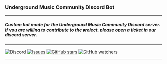 ### Underground Music Community Discord Bot

------------

##### Custom bot made for the Underground Music Community Discord server. If you are willing to contribute to the project, please open a ticket in our discord server.

------------
![Discord](https://img.shields.io/discord/759128343944757318?color=blue&label=Discord&style=for-the-badge) [![Issues](https://img.shields.io/github/issues/lethiferal/UMC-Server-bot?style=for-the-badge "Issues")](http://https://github.com/lethiferal/UMC-Server-bot/issues "Issues") [![GitHub stars](https://img.shields.io/github/stars/lethiferal/UMC-Server-bot?style=for-the-badge)](https://github.com/lethiferal/UMC-Server-bot/stargazers) ![GitHub watchers](https://img.shields.io/github/watchers/lethiferal/UMC-Server-bot?style=for-the-badge)

------------
